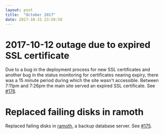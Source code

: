 ```yaml
---
layout: post
title:  "October 2017"
date: 2017-10-31 23:59:59
---
```


# 2017-10-12 outage due to expired SSL certificate

Due to a bug in the deployment process for new SSL certificates and another bug in the status monitoring for certificates nearing expiry, there was a 15 minute period during which the site wasn't accessible. Between 7:11pm and 7:26pm the main site served an expired SSL certificate. See [#176](https://github.com/openstreetmap/operations/issues/176).

# Replaced failing disks in ramoth

Replaced failing disks in [ramoth](https://hardware.openstreetmap.org/servers/ramoth.openstreetmap.org/), a backup database server. See [#175](https://github.com/openstreetmap/operations/issues/175).
